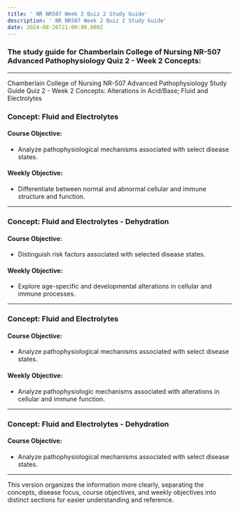 ```yaml
---
title: ' NR NR507 Week 2 Quiz 2 Study Guide'
description: ' NR NR507 Week 2 Quiz 2 Study Guide'
date: 2024-08-26T21:00:00.000Z
---
```


### The study guide for Chamberlain College of Nursing NR-507 Advanced Pathophysiology Quiz 2 - Week 2 Concepts:

***

Chamberlain College of Nursing
NR-507 Advanced Pathophysiology Study Guide
Quiz 2 - Week 2 Concepts: Alterations in Acid/Base; Fluid and Electrolytes

### Concept: Fluid and Electrolytes

#### Course Objective:

* Analyze pathophysiological mechanisms associated with select disease states.

#### Weekly Objective:

* Differentiate between normal and abnormal cellular and immune structure and function.

***

### Concept: Fluid and Electrolytes - Dehydration

#### Course Objective:

* Distinguish risk factors associated with selected disease states.

#### Weekly Objective:

* Explore age-specific and developmental alterations in cellular and immune processes.

***

### Concept: Fluid and Electrolytes

#### Course Objective:

* Analyze pathophysiological mechanisms associated with select disease states.

#### Weekly Objective:

* Analyze pathophysiologic mechanisms associated with alterations in cellular and immune function.

***

### Concept: Fluid and Electrolytes - Dehydration

#### Course Objective:

* Analyze pathophysiological mechanisms associated with select disease states.

***

This version organizes the information more clearly, separating the concepts, disease focus, course objectives, and weekly objectives into distinct sections for easier understanding and reference.

